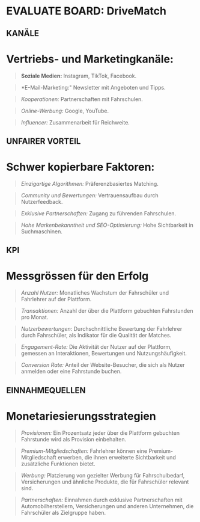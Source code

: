 #  EVALUATE BOARD: DriveMatch

## KANÄLE

# Vertriebs- und Marketingkanäle:

> **Soziale Medien:** Instagram, TikTok, Facebook.

> *E-Mail-Marketing:" Newsletter mit Angeboten und Tipps.

> *Kooperationen:* Partnerschaften mit Fahrschulen.

> *Online-Werbung:* Google, YouTube.

> *Influencer:* Zusammenarbeit für Reichweite.

## UNFAIRER VORTEIL

# Schwer kopierbare Faktoren:

> *Einzigartige Algorithmen:* Präferenzbasiertes Matching.

> *Community und Bewertungen:* Vertrauensaufbau durch Nutzerfeedback.

> *Exklusive Partnerschaften:* Zugang zu führenden Fahrschulen.

> *Hohe Markenbekanntheit und SEO-Optimierung:* Hohe Sichtbarkeit in Suchmaschinen.

## KPI

# Messgrössen für den Erfolg

> *Anzahl Nutzer:* Monatliches Wachstum der Fahrschüler und Fahrlehrer auf der Plattform.

> *Transaktionen:* Anzahl der über die Plattform gebuchten Fahrstunden pro Monat.

> *Nutzerbewertungen:* Durchschnittliche Bewertung der Fahrlehrer durch Fahrschüler, als Indikator für die Qualität der Matches.

> *Engagement-Rate:* Die Aktivität der Nutzer auf der Plattform, gemessen an Interaktionen, Bewertungen und Nutzungshäufigkeit.

> *Conversion Rate:* Anteil der Website-Besucher, die sich als Nutzer anmelden oder eine Fahrstunde buchen.

## EINNAHMEQUELLEN

# Monetariesierungsstrategien

> *Provisionen:* Ein Prozentsatz jeder über die Plattform gebuchten Fahrstunde wird als Provision einbehalten.

> *Premium-Mitgliedschaften:* Fahrlehrer können eine Premium-Mitgliedschaft erwerben, die ihnen erweiterte Sichtbarkeit und zusätzliche Funktionen bietet.

> *Werbung:* Platzierung von gezielter Werbung für Fahrschulbedarf, Versicherungen und ähnliche Produkte, die für Fahrschüler relevant sind.

> *Partnerschaften:* Einnahmen durch exklusive Partnerschaften mit Automobilherstellern, Versicherungen und anderen Unternehmen, die Fahrschüler als Zielgruppe haben.
